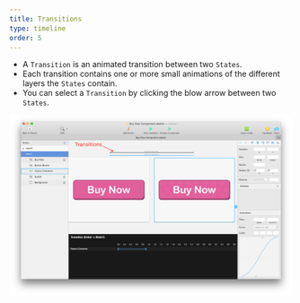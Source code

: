 ```yaml
---
title: Transitions
type: timeline
order: 5
---
```


* A `Transition` is an animated transition between two `States`. 
* Each transition contains one or more small animations of the different layers the `States` contain.
* You can select a `Transition` by clicking the blow arrow between two `States`.

![](/images/timeline/terminology/transitions.png)

